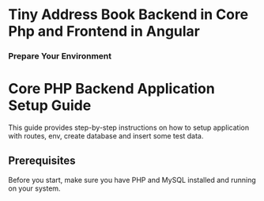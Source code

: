 # Tiny Address Book Backend in Core Php and Frontend in Angular

### Prepare Your Environment

# Core PHP Backend Application Setup Guide

This guide provides step-by-step instructions on how to setup application with routes, env, create database and insert some test data.

## Prerequisites

Before you start, make sure you have PHP and MySQL installed and running on your system.
